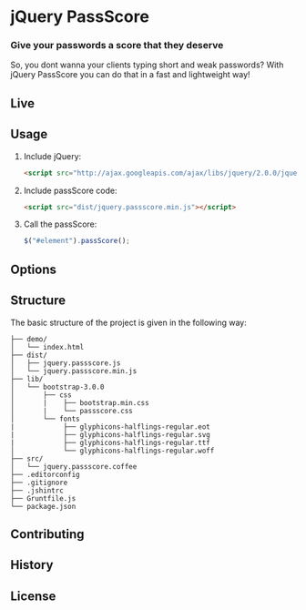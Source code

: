 # jQuery PassScore

### Give your passwords a score that they deserve

So, you dont wanna your clients typing short and weak passwords? With jQuery PassScore you can do that in a fast and lightweight way! 

## Live

## Usage

1. Include jQuery:

	```html
	<script src="http://ajax.googleapis.com/ajax/libs/jquery/2.0.0/jquery.min.js"></script>
	```

2. Include passScore code:

	```html
	<script src="dist/jquery.passscore.min.js"></script>
	```

3. Call the passScore:

	```javascript
	$("#element").passScore();
	```

## Options

## Structure

The basic structure of the project is given in the following way:

```
├── demo/
│   └── index.html
├── dist/
│   ├── jquery.passscore.js
│   └── jquery.passscore.min.js
├── lib/
│   └── bootstrap-3.0.0
│       ├── css
│       |    ├── bootstrap.min.css
│       |    └── passscore.css
│       └── fonts
|            ├── glyphicons-halflings-regular.eot
|            ├── glyphicons-halflings-regular.svg
|            ├── glyphicons-halflings-regular.ttf
│            └── glyphicons-halflings-regular.woff
├── src/
│   └── jquery.passscore.coffee
├── .editorconfig
├── .gitignore
├── .jshintrc
├── Gruntfile.js
└── package.json
```

## Contributing

## History

## License
